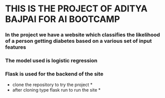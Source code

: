 # THIS IS THE PROJECT OF ADITYA BAJPAI FOR AI BOOTCAMP


### In the project we have a website which classifies the likelihood of a person getting diabetes based on a various set of input features

### The model used is logistic regression

### Flask is used for the backend of the site


* clone the repository to try the project *
* after cloning type flask run to run the site *
